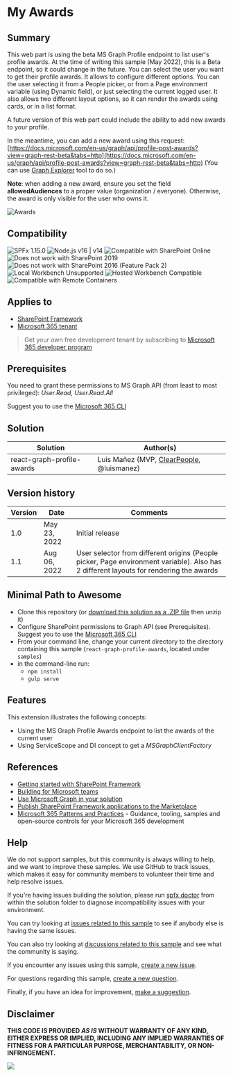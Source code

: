 # My Awards

## Summary

This web part is using the beta MS Graph Profile endpoint to list user's profile awards. At the time of writing this sample (May 2022), this is a Beta endpoint, so it could change in the future. You can select the user you want to get their profile awards. It allows to configure different options. You can the user selecting it from a People picker, or from a Page environment variable (using Dynamic field), or just selecting the current logged user. It also allows two different layout options, so it can render the awards using cards, or in a list format.

A future version of this web part could include the ability to add new awards to your profile.

In the meantime, you can add a new award using this request: [https://docs.microsoft.com/en-us/graph/api/profile-post-awards?view=graph-rest-beta&tabs=http](https://docs.microsoft.com/en-us/graph/api/profile-post-awards?view=graph-rest-beta&tabs=http) (You can use [Graph Explorer](https://developer.microsoft.com/en-us/graph/graph-explorer) tool to do so.)

__Note__: when adding a new award, ensure you set the field __allowedAudiences__ to a proper value (organization / everyone). Otherwise, the award is only visible for the user who owns it.

![Awards](./assets/react-graph-profile-awards.gif)

## Compatibility

![SPFx 1.15.0](https://img.shields.io/badge/SPFx-1.15.0-green.svg)
![Node.js v16 | v14](https://img.shields.io/badge/Node.js-v16%20%7C%20v14-green.svg)
![Compatible with SharePoint Online](https://img.shields.io/badge/SharePoint%20Online-Compatible-green.svg)
![Does not work with SharePoint 2019](https://img.shields.io/badge/SharePoint%20Server%202019-Incompatible-red.svg "SharePoint Server 2019 requires SPFx 1.4.1 or lower")
![Does not work with SharePoint 2016 (Feature Pack 2)](https://img.shields.io/badge/SharePoint%20Server%202016%20(Feature%20Pack%202)-Incompatible-red.svg "SharePoint Server 2016 Feature Pack 2 requires SPFx 1.1")
![Local Workbench Unsupported](https://img.shields.io/badge/Local%20Workbench-Unsupported-red.svg "Local workbench is no longer available as of SPFx 1.13 and above")
![Hosted Workbench Compatible](https://img.shields.io/badge/Hosted%20Workbench-Compatible-green.svg)
![Compatible with Remote Containers](https://img.shields.io/badge/Remote%20Containers-Compatible-green.svg)

## Applies to

- [SharePoint Framework](https://aka.ms/spfx)
- [Microsoft 365 tenant](https://docs.microsoft.com/en-us/sharepoint/dev/spfx/set-up-your-developer-tenant)

> Get your own free development tenant by subscribing to [Microsoft 365 developer program](http://aka.ms/o365devprogram)

## Prerequisites

You need to grant these permissions to MS Graph API (from least to most privileged): _User.Read, User.Read.All_

Suggest you to use the [Microsoft 365 CLI](https://blog.mastykarz.nl/grant-api-permissions-office-365-cli/)

## Solution

| Solution    | Author(s)                                               |
| ----------- | ------------------------------------------------------- |
| react-graph-profile-awards | Luis Mañez (MVP, [ClearPeople](http://www.clearpeople.com), @luismanez) |

## Version history

| Version | Date             | Comments        |
| ------- | ---------------- | --------------- |
| 1.0     | May 23, 2022 | Initial release |
| 1.1     | Aug 06, 2022 | User selector from different origins (People picker, Page environment variable). Also has 2 different layouts for rendering the awards |


## Minimal Path to Awesome

- Clone this repository (or [download this solution as a .ZIP file](https://pnp.github.io/download-partial/?url=https://github.com/pnp/sp-dev-fx-webparts/tree/main/samples/react-graph-profile-awards) then unzip it)
- Configure SharePoint permissions to Graph API (see Prerequisites). Suggest you to use the [Microsoft 365 CLI](https://blog.mastykarz.nl/grant-api-permissions-office-365-cli/)
- From your command line, change your current directory to the directory containing this sample (`react-graph-profile-awards`, located under `samples`)
- in the command-line run:
  - `npm install`
  - `gulp serve`

## Features

This extension illustrates the following concepts:

- Using the MS Graph Profile Awards endpoint to list the awards of the current user
- Using ServiceScope and DI concept to get a _MSGraphClientFactory_

## References

- [Getting started with SharePoint Framework](https://docs.microsoft.com/en-us/sharepoint/dev/spfx/set-up-your-developer-tenant)
- [Building for Microsoft teams](https://docs.microsoft.com/en-us/sharepoint/dev/spfx/build-for-teams-overview)
- [Use Microsoft Graph in your solution](https://docs.microsoft.com/en-us/sharepoint/dev/spfx/web-parts/get-started/using-microsoft-graph-apis)
- [Publish SharePoint Framework applications to the Marketplace](https://docs.microsoft.com/en-us/sharepoint/dev/spfx/publish-to-marketplace-overview)
- [Microsoft 365 Patterns and Practices](https://aka.ms/m365pnp) - Guidance, tooling, samples and open-source controls for your Microsoft 365 development

## Help


We do not support samples, but this community is always willing to help, and we want to improve these samples. We use GitHub to track issues, which makes it easy for  community members to volunteer their time and help resolve issues.

If you're having issues building the solution, please run [spfx doctor](https://pnp.github.io/cli-microsoft365/cmd/spfx/spfx-doctor/) from within the solution folder to diagnose incompatibility issues with your environment.

You can try looking at [issues related to this sample](https://github.com/pnp/sp-dev-fx-webparts/issues?q=label%3A%22sample%3A%20react-graph-profile-awards%22) to see if anybody else is having the same issues.

You can also try looking at [discussions related to this sample](https://github.com/pnp/sp-dev-fx-webparts/discussions?discussions_q=react-graph-profile-awards) and see what the community is saying.

If you encounter any issues using this sample, [create a new issue](https://github.com/pnp/sp-dev-fx-webparts/issues/new?assignees=&labels=Needs%3A+Triage+%3Amag%3A%2Ctype%3Abug-suspected%2Csample%3A%20react-graph-profile-awards&template=bug-report.yml&sample=react-graph-profile-awards&authors=@luismanez&title=react-graph-profile-awards%20-%20).

For questions regarding this sample, [create a new question](https://github.com/pnp/sp-dev-fx-webparts/issues/new?assignees=&labels=Needs%3A+Triage+%3Amag%3A%2Ctype%3Aquestion%2Csample%3A%20react-graph-profile-awards&template=question.yml&sample=react-graph-profile-awards&authors=@luismanez&title=react-graph-profile-awards%20-%20).

Finally, if you have an idea for improvement, [make a suggestion](https://github.com/pnp/sp-dev-fx-webparts/issues/new?assignees=&labels=Needs%3A+Triage+%3Amag%3A%2Ctype%3Aenhancement%2Csample%3A%20react-graph-profile-awards&template=suggestion.yml&sample=react-graph-profile-awards&authors=@luismanez&title=react-graph-profile-awards%20-%20).

## Disclaimer

**THIS CODE IS PROVIDED _AS IS_ WITHOUT WARRANTY OF ANY KIND, EITHER EXPRESS OR IMPLIED, INCLUDING ANY IMPLIED WARRANTIES OF FITNESS FOR A PARTICULAR PURPOSE, MERCHANTABILITY, OR NON-INFRINGEMENT.**

<img src="https://pnptelemetry.azurewebsites.net/sp-dev-fx-webparts/samples/react-graph-profile-awards" />

